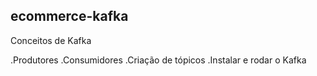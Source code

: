 ## ecommerce-kafka
Conceitos de Kafka

.Produtores
.Consumidores
.Criação de tópicos
.Instalar e rodar o Kafka
